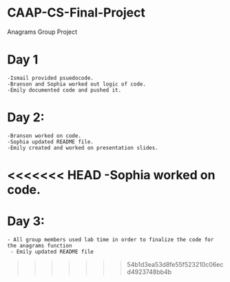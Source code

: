 # CAAP-CS-Final-Project
Anagrams Group Project

# Day 1 
    -Ismail provided psuedocode.
    -Branson and Sophia worked out logic of code.
    -Emily documented code and pushed it.
# Day 2:
    -Branson worked on code.
    -Sophia updated README file.
    -Emily created and worked on presentation slides.
<<<<<<< HEAD
    -Sophia worked on code.
=======
# Day 3:
    - All group members used lab time in order to finalize the code for the anagrams function 
     - Emily updated README file
    
>>>>>>> 54b1d3ea53d8fe55f523210c06ecd4923748bb4b
